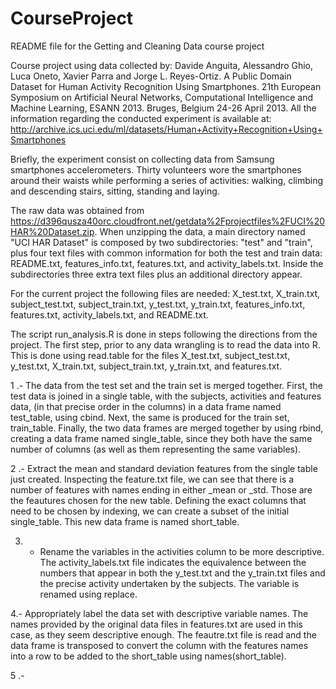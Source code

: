 # CourseProject

README file for the Getting and Cleaning Data course project

Course project using data collected by: Davide Anguita, Alessandro Ghio, Luca Oneto, Xavier Parra and Jorge L. Reyes-Ortiz. A Public Domain Dataset for Human Activity Recognition Using Smartphones. 21th European Symposium on Artificial Neural Networks, Computational Intelligence and Machine Learning, ESANN 2013. Bruges, Belgium 24-26 April 2013. All the information regarding the conducted experiment is available at: http://archive.ics.uci.edu/ml/datasets/Human+Activity+Recognition+Using+Smartphones

Briefly, the experiment consist on collecting data from Samsung smartphones accelerometers. Thirty volunteers wore the smartphones around their waists while performing a series of activities: walking, climbing and descending stairs, sitting, standing and laying. 

The raw data was obtained from https://d396qusza40orc.cloudfront.net/getdata%2Fprojectfiles%2FUCI%20HAR%20Dataset.zip. When unzipping the data, a main directory named "UCI HAR Dataset" is composed by two subdirectories: "test" and "train", plus four text files with common information for both the test and train data: README.txt, features_info.txt, features.txt, and activity_labels.txt. Inside the subdirectories three extra text files plus an additional directory appear.     

For the current project the following files are needed: X_test.txt, X_train.txt, subject_test.txt, subject_train.txt, y_test.txt, y_train.txt, features_info.txt, features.txt, activity_labels.txt, and README.txt.

The script run_analysis.R is done in steps following the directions from the project. The first step, prior to any data wrangling is to read the data into R. This is done using read.table for the files X_test.txt, subject_test.txt, y_test.txt, X_train.txt, subject_train.txt, y_train.txt, and features.txt.

1 .- The data from the test set and the train set is merged together. First, the test data is joined in a single table, with the subjects, activities and features data, (in that precise order in the columns) in a data frame named test_table, using cbind. Next, the same is produced for the train set, train_table. Finally, the two data frames are merged together by using rbind, creating a data frame named single_table, since they both have the same number of columns (as well as them representing the same variables).

2 .- Extract the mean and standard deviation features from the single table just created. Inspecting the feature.txt file, we can see that there is a number of features with names ending in either _mean or _std. Those are the feautures chosen for the new table. Defining the exact columns that need to be chosen by indexing, we can create a subset of the initial single_table. This new data frame is named short_table.

3. - Rename the variables in the activities column to be more descriptive. The activity_labels.txt file indicates the equivalence between the numbers that appear in both the y_test.txt and the y_train.txt files and the precise activity undertaken by the subjects. The variable is renamed using replace.

4.- Appropriately label the data set with descriptive variable names.
The names provided by the original data files in features.txt are used in this case, as they seem descriptive enough. The feautre.txt file is read and the data frame is transposed to convert the column with the features names into a row to be added to the short_table using names(short_table).

5 .-
